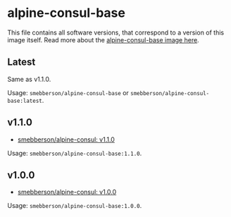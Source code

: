 # alpine-consul-base

This file contains all software versions, that correspond to a version of this image itself. Read more about the [alpine-consul-base image here][alpineconsulbase].

## Latest

Same as v1.1.0.

Usage: `smebberson/alpine-consul-base` or `smebberson/alpine-consul-base:latest`.

## v1.1.0

- [smebberson/alpine-consul: v1.1.0][alpineconsul]

Usage: `smebberson/alpine-consul-base:1.1.0`.

## v1.0.0

- [smebberson/alpine-consul: v1.0.0][smebbersonalpineconsul100]

Usage: `smebberson/alpine-consul-base:1.0.0`.

[alpineconsulbase]: https://github.com/smebberson/docker-alpine/tree/master/alpine-consul-base
[alpineconsul]: https://github.com/smebberson/docker-alpine/tree/master/alpine-consul
[smebbersonalpineconsul100]: https://github.com/smebberson/docker-alpine/tree/df6ba86de86a325fd3544bedfbdf932829feb9d8/alpine-consul
